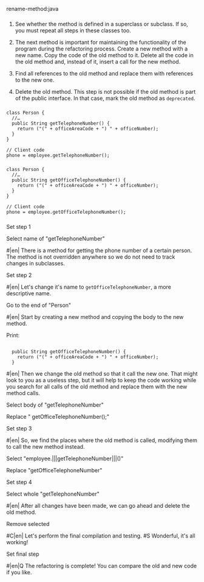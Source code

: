 rename-method:java

###

1. See whether the method is defined in a superclass or subclass. If so, you must repeat all steps in these classes too.


2. The next method is important for maintaining the functionality of the program during the refactoring process. Create a new method with a new name. Copy the code of the old method to it. Delete all the code in the old method and, instead of it, insert a call for the new method.


3. Find all references to the old method and replace them with references to the new one.


4. Delete the old method. This step is not possible if the old method is part of the public interface. In that case, mark the old method as `deprecated`.




###

```
class Person {
  //…
  public String getTelephoneNumber() {
    return ("(" + officeAreaCode + ") " + officeNumber);
  }
}

// Client code
phone = employee.getTelephoneNumber();
```

###

```
class Person {
  //…
  public String getOfficeTelephoneNumber() {
    return ("(" + officeAreaCode + ") " + officeNumber);
  }
}

// Client code
phone = employee.getOfficeTelephoneNumber();
```

###

Set step 1

Select name of "getTelephoneNumber"


#|en| There is a method for getting the phone number of a certain person. The method is not overridden anywhere so we do not need to track changes in subclasses.


Set step 2


#|en| Let's change it's name to `getOfficeTelephoneNumber`, a more descriptive name.


Go to the end of "Person"


#|en| Start by creating a new method and copying the body to the new method.


Print:
```

  public String getOfficeTelephoneNumber() {
    return ("(" + officeAreaCode + ") " + officeNumber);
  }
```


#|en| Then we change the old method so that it call the new one. That might look to you as a useless step, but it will help to keep the code working while you search for all calls of the old method and replace them with the new method calls.


Select body of "getTelephoneNumber"

Replace "    getOfficeTelephoneNumber();"

Set step 3


#|en| So, we find the places where the old method is called, modifying them to call the new method instead.


Select "employee.|||getTelephoneNumber|||()"

Replace "getOfficeTelephoneNumber"

Set step 4

Select whole "getTelephoneNumber"


#|en| After all changes have been made, we can go ahead and delete the old method.


Remove selected


#C|en| Let's perform the final compilation and testing.
#S Wonderful, it's all working!


Set final step


#|en|Q The refactoring is complete! You can compare the old and new code if you like.
